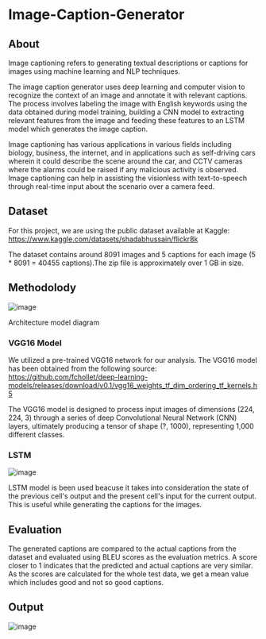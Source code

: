 # Image-Caption-Generator

## About
Image captioning refers to generating textual descriptions or captions for images using machine learning and NLP techniques.

The image caption generator uses deep learning and computer vision to recognize the context of an image and annotate it with relevant captions. The process involves labeling the image with English keywords using the data obtained during model training, building a CNN model to extracting relevant features from the image and feeding these features to an LSTM model which generates the image caption.

Image captioning has various applications in various fields including biology, business, the internet, and in applications such as self-driving cars wherein it could describe the scene around the car, and CCTV cameras where the alarms could be raised if any malicious activity is observed. Image captioning can help in assisting the visionless with text-to-speech through real-time input about the scenario over a camera feed.

## Dataset
For this project, we are using the public dataset available at Kaggle: https://www.kaggle.com/datasets/shadabhussain/flickr8k 

The dataset contains around 8091 images and 5 captions for each image (5 * 8091 = 40455 captions).The zip file is approximately over 1 GB in size.

## Methodolody

![image](https://github.com/user-attachments/assets/8e95b17a-291e-493f-8c74-668983213cbf)

Architecture model diagram 

### VGG16 Model
We utilized a pre-trained VGG16 network for our analysis. The VGG16 model has been obtained from the following source: 
https://github.com/fchollet/deep-learning-models/releases/download/v0.1/vgg16_weights_tf_dim_ordering_tf_kernels.h5 

The VGG16 model is designed to process input images of dimensions (224, 224, 3) through a series of deep Convolutional Neural Network (CNN) layers, ultimately producing a tensor of shape (?, 1000), representing 1,000 different classes. 

### LSTM
![image](https://github.com/user-attachments/assets/9b48d2a1-265b-4268-9261-e12322602131)

LSTM model is been used beacuse it takes into consideration the state of the previous cell's output and the present cell's input for the current output. This is useful while generating the captions for the images.

## Evaluation
The generated captions are compared to the actual captions from the dataset and evaluated using BLEU scores as the evaluation metrics. A score closer to 1 indicates that the predicted and actual captions are very similar. As the scores are calculated for the whole test data, we get a mean value which includes good and not so good captions.

## Output
![image](https://github.com/user-attachments/assets/0edd8f23-bc06-4d28-85e1-0f73fed4ee1a)





